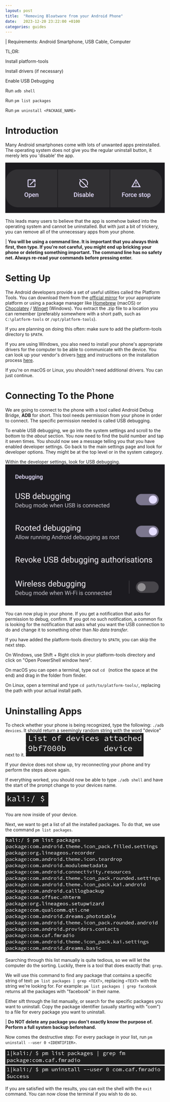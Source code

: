 ```yaml
---
layout: post
title:  "Removing Bloatware from your Android Phone"
date:   2023-12-20 23:22:00 +0100
categories: guides
---
```

<link href="//maxcdn.bootstrapcdn.com/font-awesome/4.2.0/css/font-awesome.min.css" rel="stylesheet">


| Requirements: Android Smartphone, USB Cable, Computer

TL;DR:

Install platform-tools

Install drivers (if necessary)

Enable USB Debugging

Run `adb shell`

Run `pm list packages`

Run `pm uninstall <PACKAGE_NAME>`

# Introduction

Many Android smartphones come with lots of unwanted apps preinstalled. The operating system does not give you the regular uninstall button, it merely lets you 'disable' the app.

![Screenshot of Android app option menu with three buttons: Open, Disable, Force Stop](/assets/img/disable-app.png)

This leads many users to believe that the app is somehow baked into the operating system and cannot be uninstalled. But with just a bit of trickery, you can remove all of the unnecessary apps from your phone.

| <i class="fa fa-exclamation-triangle"></i> **You will be using a command line. It is important that you always think first, then type. If you're not careful, you might end up bricking your phone or deleting something important. The command line has no safety net. Always re-read your commands before pressing enter.**

# Setting Up

The Android developers provide a set of useful utilities called the Platform Tools. You can download them from the [official mirror](https://developer.android.com/tools/releases/platform-tools#downloads) for your appropriate platform or using a package manager like [Homebrew](https://brew.sh/) (macOS) or [Chocolatey](https://chocolatey.org/) / [Winget](https://www.microsoft.com/p/app-installer/9nblggh4nns1) (Windows). You extract the .zip file to a location you can remember (preferably somewhere with a short path, such as `C:\platform-tools` or `/opt/platform-tools`). 

If you are planning on doing this often: make sure to add the platform-tools directory to `$PATH`.

If you are using Windows, you also need to install your phone's appropriate drivers for the computer to be able to communicate with the device. You can look up your vendor's drivers [here](https://developer.android.com/studio/run/oem-usb#Drivers) and instructions on the installation process [here](https://developer.android.com/studio/run/oem-usb).

If you're on macOS or Linux, you shouldn't need additional drivers. You can just continue.

# Connecting To the Phone

We are going to connect to the phone with a tool called Android Debug Bridge, **ADB** for short. This tool needs permission from your phone in order to connect. The specific permission needed is called USB debugging.

To enable USB debugging, we go into the system settings and scroll to the bottom to the *about* section. You now need to find the build number and tap it seven times. You should now see a message telling you that you have enabled developer settings. Go back to the main settings page and look for developer options. They might be at the top level or in the system category.

Within the developer settings, look for USB debugging. ![The Android debug settings panel](/assets/img/android-debug-settings.jpg)

You can now plug in your phone. If you get a notification that asks for permission to debug, confirm. If you got no such notification, a common fix is looking for the notification that asks what you want the USB connection to do and change it to something other than *No data transfer*.

If you have added the platform-tools directory to `$PATH`, you can skip the next step.

On Windows, use Shift + Right click in your platform-tools directory and click on "Open PowerShell window here".

On macOS you can open a terminal, type out `cd ` (notice the space at the end) and drag in the folder from finder.

On Linux, open a terminal and type `cd path/to/platform-tools/`, replacing the path with your actual install path.

# Uninstalling Apps

To check whether your phone is being recognized, type the following: `./adb devices`.
It should return a seemingly random string with the word "device" next to it. ![Result of adb devices with one device](/assets/img/adb-devices.png)

If your device does not show up, try reconnecting your phone and try perform the steps above again.

If everything worked, you should now be able to type `./adb shell` and have the start of the prompt change to your devices name.

![A prompt reading "kali:/ $"](/assets/img/kali-phone-prompt.png)

You are now inside of your device.

Next, we want to get a list of all the installed packages. To do that, we use the command `pm list packages`. 

![Result of `pm list packages`](/assets/img/pm-list-packages.png)

Searching through this list manually is quite tedious, so we will let the computer do the sorting. Luckily, there is a tool that does exactly that: `grep`.

We will use this command to find any package that contains a specific string of text: `pm list packages | grep <TEXT>`, replacing `<TEXT>` with the string we're looking for. For example: `pm list packages | grep facebook` returns all the packages with "facebook" in their name.

Either sift through the list manually, or search for the specific packages you want to uninstall. Copy the package identifier (usually starting with "com") to a file for every package you want to uninstall.

| <i class="fa fa-exclamation-triangle"></i> **Do NOT delete any package you don't exactly know the purpose of. Perform a full system backup beforehand.**

Now comes the destructive step: For every package in your list, run `pm uninstall --user 0 <IDENTIFIER>`.

![Result of pm list packages | grep ](/assets/img/pm-list-packages-grep.png)
![Result of pm uninstall --user 0 com.caf.fmradio](/assets/img/pm-uninstall-success.png)

If you are satisfied with the results, you can exit the shell with the `exit` command.
You can now close the terminal if you wish to do so.
